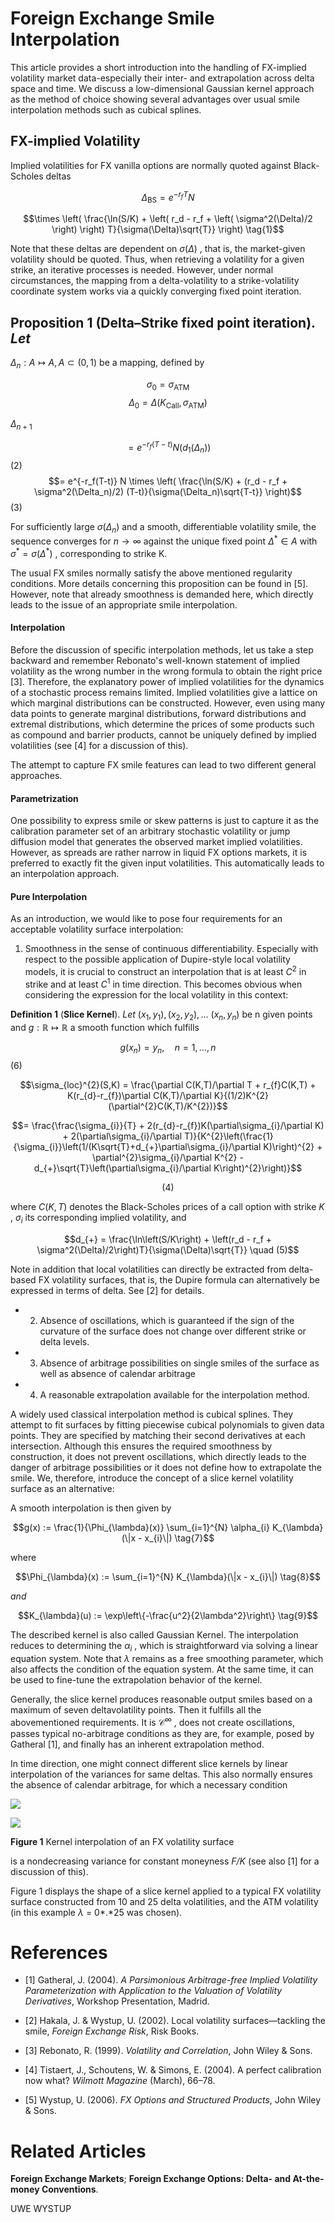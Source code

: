 # **Foreign Exchange Smile** Interpolation

This article provides a short introduction into the handling of FX-implied volatility market data-especially their inter- and extrapolation across delta space and time. We discuss a low-dimensional Gaussian kernel approach as the method of choice showing several advantages over usual smile interpolation methods such as cubical splines.

## **FX-implied Volatility**

Implied volatilities for FX vanilla options are normally quoted against Black-Scholes deltas

$$\Delta_{\text{BS}} = e^{-r_f T} N$$

$$\times \left( \frac{\ln(S/K) + \left( r_d - r_f + \left( \sigma^2(\Delta)/2 \right) \right) T}{\sigma(\Delta)\sqrt{T}} \right) \tag{1}$$

Note that these deltas are dependent on  $\sigma(\Delta)$ , that is, the market-given volatility should be quoted. Thus, when retrieving a volatility for a given strike, an iterative processes is needed. However, under normal circumstances, the mapping from a delta-volatility to a strike-volatility coordinate system works via a quickly converging fixed point iteration.

## Proposition 1 (Delta–Strike fixed point iteration). $Let$

 $\Delta_n: A \mapsto A, A \subset (0, 1)$  be a mapping, defined by

$$\sigma_0 = \sigma_{\text{ATM}}$$
$$\Delta_0 = \Delta(K_{\text{Call}}, \sigma_{\text{ATM}})$$

 $\Delta_{n+1}$ 

$$= e^{-r_f(T-t)} N(d_1(\Delta_n))$$
(2)  
$$= e^{-r_f(T-t)} N \times \left( \frac{\ln(S/K) + (r_d - r_f + \sigma^2(\Delta_n)/2) (T-t)}{\sigma(\Delta_n)\sqrt{T-t}} \right)$$
(3)

For sufficiently large  $\sigma(\Delta_n)$  and a smooth, differentiable volatility smile, the sequence converges for  $n \to \infty$  against the unique fixed point  $\Delta^* \in A$  with  $\sigma^* = \sigma(\Delta^*)$ , corresponding to strike K.

The usual FX smiles normally satisfy the above mentioned regularity conditions. More details concerning this proposition can be found in [5]. However, note that already smoothness is demanded here, which directly leads to the issue of an appropriate smile interpolation.

#### Interpolation

Before the discussion of specific interpolation methods, let us take a step backward and remember Rebonato's well-known statement of implied volatility as the wrong number in the wrong formula to obtain the right price [3]. Therefore, the explanatory power of implied volatilities for the dynamics of a stochastic process remains limited. Implied volatilities give a lattice on which marginal distributions can be constructed. However, even using many data points to generate marginal distributions, forward distributions and extremal distributions, which determine the prices of some products such as compound and barrier products, cannot be uniquely defined by implied volatilities (see [4] for a discussion of this).

The attempt to capture FX smile features can lead to two different general approaches.

#### Parametrization

One possibility to express smile or skew patterns is just to capture it as the calibration parameter set of an arbitrary stochastic volatility or jump diffusion model that generates the observed market implied volatilities. However, as spreads are rather narrow in liquid FX options markets, it is preferred to exactly fit the given input volatilities. This automatically leads to an interpolation approach.

#### Pure Interpolation

As an introduction, we would like to pose four requirements for an acceptable volatility surface interpolation:

1. Smoothness in the sense of continuous differentiability. Especially with respect to the possible application of Dupire-style local volatility models, it is crucial to construct an interpolation that is at least  $C^2$  in strike and at least  $C^1$  in time direction. This becomes obvious when considering the expression for the local volatility in this context:

**Definition 1** (**Slice Kernel**). *Let*  $(x_1, y_1), (x_2, y_2), \ldots$  $(x_n, y_n)$  be n given points and  $g: \mathbb{R} \mapsto \mathbb{R}$  a smooth function which fulfills

$$g(x_n) = y_n, \quad n = 1, \dots, n$$
 (6)

$$\sigma_{loc}^{2}(S,K) = \frac{\partial C(K,T)/\partial T + r_{f}C(K,T) + K(r_{d}-r_{f})\partial C(K,T)/\partial K}{(1/2)K^{2}(\partial^{2}C(K,T)/K^{2})}$$

$$= \frac{\frac{\sigma_{i}}{T} + 2(r_{d}-r_{f})K(\partial\sigma_{i}/\partial K) + 2(\partial\sigma_{i}/\partial T)}{K^{2}\left(\frac{1}{\sigma_{i}}\left(1/(K\sqrt{T}+d_{+}\partial\sigma_{i}/\partial K)\right)^{2} + \partial^{2}\sigma_{i}/\partial K^{2} - d_{+}\sqrt{T}\left(\partial\sigma_{i}/\partial K\right)^{2}\right)}$$

$$(4)$$

where  $C(K, T)$  denotes the Black-Scholes prices of a call option with strike  $K$ ,  $\sigma_i$  its corresponding implied volatility, and

$$d_{+} = \frac{\ln\left(S/K\right) + \left(r_d - r_f + \sigma^2(\Delta)/2\right)T}{\sigma(\Delta)\sqrt{T}} \quad (5)$$

Note in addition that local volatilities can directly be extracted from delta-based FX volatility surfaces, that is, the Dupire formula can alternatively be expressed in terms of delta. See [2] for details.

- 2. Absence of oscillations, which is guaranteed if the sign of the curvature of the surface does not change over different strike or delta levels.
- 3. Absence of arbitrage possibilities on single smiles of the surface as well as absence of calendar arbitrage
- 4. A reasonable extrapolation available for the interpolation method.

A widely used classical interpolation method is cubical splines. They attempt to fit surfaces by fitting piecewise cubical polynomials to given data points. They are specified by matching their second derivatives at each intersection. Although this ensures the required smoothness by construction, it does not prevent oscillations, which directly leads to the danger of arbitrage possibilities or it does not define how to extrapolate the smile. We, therefore, introduce the concept of a slice kernel volatility surface as an alternative:

A smooth interpolation is then given by

$$g(x) := \frac{1}{\Phi_{\lambda}(x)} \sum_{i=1}^{N} \alpha_{i} K_{\lambda}(\|x - x_{i}\|) \tag{7}$$

where

$$\Phi_{\lambda}(x) := \sum_{i=1}^{N} K_{\lambda}(\|x - x_{i}\|) \tag{8}$$

 $and$ 

$$K_{\lambda}(u) := \exp\left\{-\frac{u^2}{2\lambda^2}\right\} \tag{9}$$

The described kernel is also called Gaussian Kernel. The interpolation reduces to determining the  $\alpha_i$ , which is straightforward via solving a linear equation system. Note that  $\lambda$  remains as a free smoothing parameter, which also affects the condition of the equation system. At the same time, it can be used to fine-tune the extrapolation behavior of the kernel.

Generally, the slice kernel produces reasonable output smiles based on a maximum of seven deltavolatility points. Then it fulfills all the abovementioned requirements. It is  $\mathcal{C}^{\infty}$ , does not create oscillations, passes typical no-arbitrage conditions as they are, for example, posed by Gatheral [1], and finally has an inherent extrapolation method.

In time direction, one might connect different slice kernels by linear interpolation of the variances for same deltas. This also normally ensures the absence of calendar arbitrage, for which a necessary condition

![](_page_2_Figure_1.jpeg)

![](_page_2_Figure_2.jpeg)

**Figure 1** Kernel interpolation of an FX volatility surface

is a nondecreasing variance for constant moneyness *F/K* (see also [1] for a discussion of this).

Figure 1 displays the shape of a slice kernel applied to a typical FX volatility surface constructed from 10 and 25 delta volatilities, and the ATM volatility (in this example *λ* = 0*.*25 was chosen).

# **References**

- [1] Gatheral, J. (2004). *A Parsimonious Arbitrage-free Implied Volatility Parameterization with Application to the Valuation of Volatility Derivatives*, Workshop Presentation, Madrid.
- [2] Hakala, J. & Wystup, U. (2002). Local volatility surfaces—tackling the smile, *Foreign Exchange Risk*, Risk Books.

- [3] Rebonato, R. (1999). *Volatility and Correlation*, John Wiley & Sons.
- [4] Tistaert, J., Schoutens, W. & Simons, E. (2004). A perfect calibration now what? *Wilmott Magazine* (March), 66–78.
- [5] Wystup, U. (2006). *FX Options and Structured Products*, John Wiley & Sons.

# **Related Articles**

**Foreign Exchange Markets**; **Foreign Exchange Options: Delta- and At-the-money Conventions**.

UWE WYSTUP